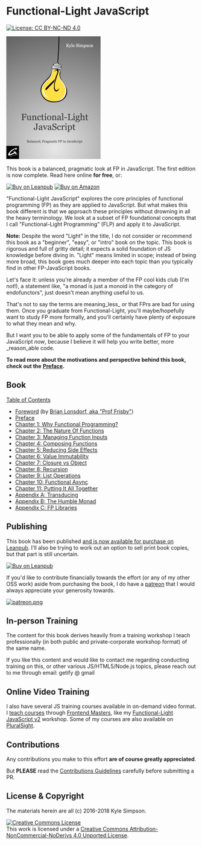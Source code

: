 # Functional-Light JavaScript

[![License: CC BY-NC-ND 4.0](https://img.shields.io/badge/License-CC%20BY--NC--ND%204.0-blue.svg)](http://creativecommons.org/licenses/by-nc-nd/4.0/)

[![Book Cover](.gitbook/assets/front-cover-small.png)](https://leanpub.com/fljs)

This book is a balanced, pragmatic look at FP in JavaScript. The first edition is now complete. Read here online **for free**, or:

 [![Buy on Leanpub](https://img.shields.io/badge/Buy-Leanpub-yellow.svg)](https://leanpub.com/fljs) [![Buy on Amazon](https://img.shields.io/badge/Buy-Amazon-yellow.svg)](http://amazon.fljsbook.com)

"Functional-Light JavaScript" explores the core principles of functional programming \(FP\) as they are applied to JavaScript. But what makes this book different is that we approach these principles without drowning in all the heavy terminology. We look at a subset of FP foundational concepts that I call "Functional-Light Programming" \(FLP\) and apply it to JavaScript.

**Note:** Despite the word "Light" in the title, I do not consider or recommend this book as a "beginner", "easy", or "intro" book on the topic. This book is rigorous and full of gritty detail; it expects a solid foundation of JS knowledge before diving in. "Light" means limited in scope; instead of being more broad, this book goes much deeper into each topic than you typically find in other FP-JavaScript books.

Let's face it: unless you're already a member of the FP cool kids club \(I'm not!\), a statement like, "a monad is just a monoid in the category of endofunctors", just doesn't mean anything useful to us.

That's not to say the terms are meaning_less_ or that FPrs are bad for using them. Once you graduate from Functional-Light, you'll maybe/hopefully want to study FP more formally, and you'll certainly have plenty of exposure to what they mean and why.

But I want you to be able to apply some of the fundamentals of FP to your JavaScript _now_, because I believe it will help you write better, more _reason_able code.

**To read more about the motivations and perspective behind this book, check out the** [**Preface**](preface.md)**.**

## Book

[Table of Contents](manuscript.md#table-of-contents)

* [Foreword](foreword.md#foreword) \(by [Brian Lonsdorf, aka "Prof Frisby"](https://twitter.com/DrBoolean)\)
* [Preface](preface.md#preface)
* [Chapter 1: Why Functional Programming?](ch1.md#chapter-1-why-functional-programming)
* [Chapter 2: The Nature Of Functions](ch2.md#chapter-2-the-nature-of-functions)
* [Chapter 3: Managing Function Inputs](ch3.md#chapter-3-managing-function-inputs)
* [Chapter 4: Composing Functions](ch4.md#chapter-4-composing-functions)
* [Chapter 5: Reducing Side Effects](ch5.md#chapter-5-reducing-side-effects)
* [Chapter 6: Value Immutability](ch6.md#chapter-6-value-immutability)
* [Chapter 7: Closure vs Object](ch7.md#chapter-7-closure-vs-object)
* [Chapter 8: Recursion](ch8.md#chapter-8-recursion)
* [Chapter 9: List Operations](ch9.md#chapter-9-list-operations)
* [Chapter 10: Functional Async](ch10.md#chapter-10-functional-async)
* [Chapter 11: Putting It All Together](ch11.md#chapter-11-putting-it-all-together)
* [Appendix A: Transducing](apa.md#appendix-a-transducing)
* [Appendix B: The Humble Monad](apb.md#appendix-b-the-humble-monad)
* [Appendix C: FP Libraries](apc.md#appendix-c-fp-libraries)

## Publishing

This book has been published [and is now available for purchase on Leanpub](https://leanpub.com/fljs/). I'll also be trying to work out an option to sell print book copies, but that part is still uncertain.

[![Buy on Leanpub](https://img.shields.io/badge/Buy-Leanpub-yellow.svg)](https://leanpub.com/fljs)

If you'd like to contribute financially towards the effort \(or any of my other OSS work\) aside from purchasing the book, I do have a [patreon](https://www.patreon.com/getify) that I would always appreciate your generosity towards.

[![patreon.png](https://s13.postimg.org/k9nkc5thz/become_a_patron_button.png)](https://www.patreon.com/getify)

## In-person Training

The content for this book derives heavily from a training workshop I teach professionally \(in both public and private-corporate workshop format\) of the same name.

If you like this content and would like to contact me regarding conducting training on this, or other various JS/HTML5/Node.js topics, please reach out to me through email: getify @ gmail

## Online Video Training

I also have several JS training courses available in on-demand video format. I [teach courses](https://FrontendMasters.com/teachers/kyle-simpson) through [Frontend Masters](https://FrontendMasters.com), like my [Functional-Light JavaScript v2](https://frontendmasters.com/courses/functional-javascript-v2/) workshop. Some of my courses are also available on [PluralSight](https://www.pluralsight.com/search?q=kyle%20simpson&categories=all).

## Contributions

Any contributions you make to this effort **are of course greatly appreciated**.

But **PLEASE** read the [Contributions Guidelines]() carefully before submitting a PR.

## License & Copyright

The materials herein are all \(c\) 2016-2018 Kyle Simpson.

[![Creative Commons License](https://i.creativecommons.org/l/by-nc-nd/4.0/88x31.png)](http://creativecommons.org/licenses/by-nc-nd/4.0/)  
This work is licensed under a [Creative Commons Attribution-NonCommercial-NoDerivs 4.0 Unported License](http://creativecommons.org/licenses/by-nc-nd/4.0/).

